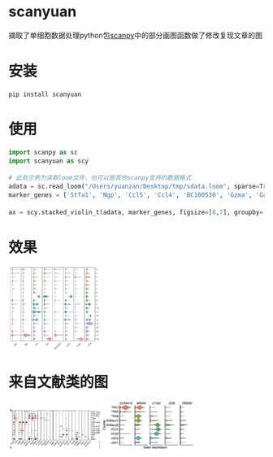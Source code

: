 # scanyuan
摘取了单细胞数据处理python包[scanpy](https://scanpy.readthedocs.io/en/stable/installation.html "scanpy")中的部分画图函数做了修改复现文章的图

# 安装
```
pip install scanyuan
```

# 使用

```python
import scanpy as sc
import scanyuan as scy

# 此处示例为读取loom文件，也可以是其他scanpy支持的数据格式
adata = sc.read_loom("/Users/yuanzan/Desktop/tmp/sdata.loom", sparse=True, cleanup=False, X_name='spliced', obs_names='CellID', var_names='Gene', dtype='float32')
marker_genes = ['Stfa1', 'Ngp', 'Ccl5', 'Ccl4', 'BC100530', 'Gzma', 'Gata2', 'Cd74']

ax = scy.stacked_violin_t(adata, marker_genes, figsize=[8,7], groupby='ClusterName')
```

# 效果
<img src="https://raw.githubusercontent.com/seqyuan/scanyuan/master/scy.png" width = "180" alt="" />


# 来自文献类的图
<img src="https://raw.githubusercontent.com/seqyuan/scanyuan/master/1111.png" width = "180" alt="" />

<img src="https://raw.githubusercontent.com/seqyuan/scanyuan/master/2222.png" width = "180" alt="" />



